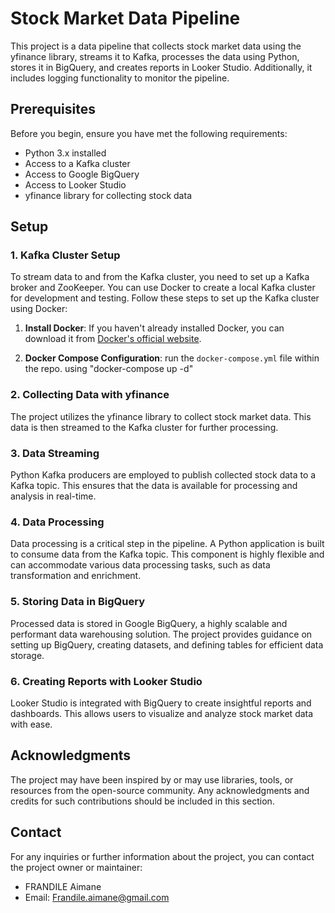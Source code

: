 # Stock Market Data Pipeline

This project is a data pipeline that collects stock market data using the yfinance library, streams it to Kafka, processes the data using Python, stores it in BigQuery, and creates reports in Looker Studio. Additionally, it includes logging functionality to monitor the pipeline.

## Prerequisites

Before you begin, ensure you have met the following requirements:

- Python 3.x installed
- Access to a Kafka cluster
- Access to Google BigQuery
- Access to Looker Studio
- yfinance library for collecting stock data

## Setup

### 1. Kafka Cluster Setup

To stream data to and from the Kafka cluster, you need to set up a Kafka broker and ZooKeeper. You can use Docker to create a local Kafka cluster for development and testing. Follow these steps to set up the Kafka cluster using Docker:

1. **Install Docker**: If you haven't already installed Docker, you can download it from [Docker's official website](https://docs.docker.com/get-docker/).

2. **Docker Compose Configuration**: run the `docker-compose.yml` file within the repo. using "docker-compose up -d"

### 2. Collecting Data with yfinance

The project utilizes the yfinance library to collect stock market data. This data is then streamed to the Kafka cluster for further processing.

### 3. Data Streaming

Python Kafka producers are employed to publish collected stock data to a Kafka topic. This ensures that the data is available for processing and analysis in real-time.

### 4. Data Processing

Data processing is a critical step in the pipeline. A Python application is built to consume data from the Kafka topic. This component is highly flexible and can accommodate various data processing tasks, such as data transformation and enrichment.

### 5. Storing Data in BigQuery

Processed data is stored in Google BigQuery, a highly scalable and performant data warehousing solution. The project provides guidance on setting up BigQuery, creating datasets, and defining tables for efficient data storage.

### 6. Creating Reports with Looker Studio

Looker Studio is integrated with BigQuery to create insightful reports and dashboards. This allows users to visualize and analyze stock market data with ease.

## Acknowledgments

The project may have been inspired by or may use libraries, tools, or resources from the open-source community. Any acknowledgments and credits for such contributions should be included in this section.

## Contact

For any inquiries or further information about the project, you can contact the project owner or maintainer:

- FRANDILE Aimane
- Email: <Frandile.aimane@gmail.com>
